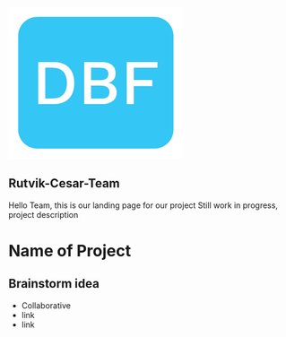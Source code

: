 ![logo](/images/DBF_Logo_square.png)

## Rutvik-Cesar-Team

Hello Team, this is our landing page for our project Still work in progress, project description


# Name of Project
## Brainstorm idea

- Collaborative
- link
- link


